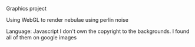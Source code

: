 Graphics project

Using WebGL to render nebulae using perlin noise

Language: Javascript
I don't own the copyright to the backgrounds. 
I found all of them on google images
